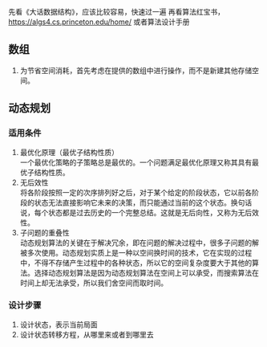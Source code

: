 先看《大话数据结构》，应该比较容易，快速过一遍
再看算法红宝书，https://algs4.cs.princeton.edu/home/
或者算法设计手册


## 数组
1. 为节省空间消耗，首先考虑在提供的数组中进行操作，而不是新建其他存储空间。  


## 动态规划
### 适用条件
1. 最优化原理（最优子结构性质）  
一个最优化策略的子策略总是最优的。一个问题满足最优化原理又称其具有最优子结构性质。  
2. 无后效性  
将各阶段按照一定的次序排列好之后，对于某个给定的阶段状态，它以前各阶段的状态无法直接影响它未来的决策，而只能通过当前的这个状态。换句话说，每个状态都是过去历史的一个完整总结。这就是无后向性，又称为无后效性。  
3. 子问题的重叠性  
动态规划算法的关键在于解决冗余，即在问题的解决过程中，很多子问题的解被多次使用。动态规划实质上是一种以空间换时间的技术，它在实现的过程中，不得不存储产生过程中的各种状态，所以它的空间复杂度要大于其他的算法。选择动态规划算法是因为动态规划算法在空间上可以承受，而搜索算法在时间上却无法承受，所以我们舍空间而取时间。  

### 设计步骤
1. 设计状态，表示当前局面
2. 设计状态转移方程，从哪里来或者到哪里去
